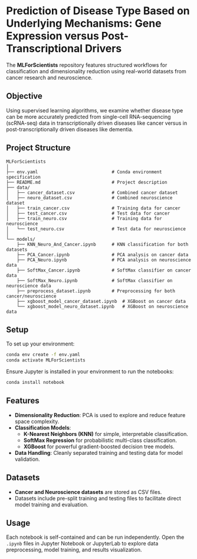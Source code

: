 # Prediction of Disease Type Based on Underlying Mechanisms: Gene Expression versus Post-Transcriptional Drivers 

The **MLForScientists** repository features structured workflows for classification and dimensionality reduction using real-world datasets from cancer research and neuroscience.

## Objective
Using supervised learning algorithms, we examine whether disease type can be more accurately predicted from single-cell RNA-sequencing (scRNA-seq) data in transcriptionally driven diseases like cancer versus in post-transcriptionally driven diseases like dementia. 

## Project Structure

```
MLForScientists
│
├── env.yaml                            # Conda environment specification
├── README.md                           # Project description
├── data/
│   ├── cancer_dataset.csv              # Combined cancer dataset
│   ├── neuro_dataset.csv               # Combined neuroscience dataset
│   ├── train_cancer.csv                # Training data for cancer
│   ├── test_cancer.csv                 # Test data for cancer
│   ├── train_neuro.csv                 # Training data for neuroscience
│   └── test_neuro.csv                  # Test data for neuroscience
│
└── models/
    ├── KNN_Neuro_And_Cancer.ipynb      # KNN classification for both datasets
    ├── PCA_Cancer.ipynb                # PCA analysis on cancer data
    ├── PCA_Neuro.ipynb                 # PCA analysis on neuroscience data
    ├── SoftMax_Cancer.ipynb            # SoftMax classifier on cancer data
    ├── SoftMax_Neuro.ipynb             # SoftMax classifier on neuroscience data
    ├── preprocess_dataset.ipynb        # Preprocessing for both cancer/neuroscience
    ├── xgboost_model_cancer_dataset.ipynb  # XGBoost on cancer data
    └── xgboost_model_neuro_dataset.ipynb   # XGBoost on neuroscience data
```

## Setup

To set up your environment:

```bash
conda env create -f env.yaml
conda activate MLForScientists
```

Ensure Jupyter is installed in your environment to run the notebooks:

```bash
conda install notebook
```

## Features

- **Dimensionality Reduction**: PCA is used to explore and reduce feature space complexity.
- **Classification Models**:
  - **K-Nearest Neighbors (KNN)** for simple, interpretable classification.
  - **SoftMax Regression** for probabilistic multi-class classification.
  - **XGBoost** for powerful gradient-boosted decision tree models.
- **Data Handling**: Cleanly separated training and testing data for model validation.

## Datasets

- **Cancer and Neuroscience datasets** are stored as CSV files.
- Datasets include pre-split training and testing files to facilitate direct model training and evaluation.

## Usage

Each notebook is self-contained and can be run independently. Open the `.ipynb` files in Jupyter Notebook or JupyterLab to explore data preprocessing, model training, and results visualization.

